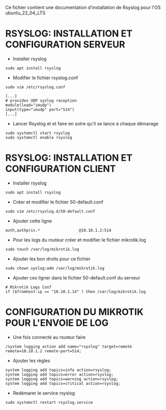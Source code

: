 Ce fichier contient une documentation d'installation de Rsyslog pour l'OS ubuntu_22_04_LTS

# RSYSLOG: INSTALLATION ET CONFIGURATION SERVEUR
- Installer rsyslog
```
sudo apt install rsyslog
```
- Modifier le fichier rsyslog.conf
```
sudo vim /etc/rsyslog.conf
```
```
[...]
# provides UDP syslog reception
module(load="imudp")
input(type="imudp" port="514")
[...]
```
- Lancer Rsyslog et et faire en sotre qu'il se lance à chaque démarage
```
sudo systemctl start rsyslog
sudo systemctl enable rsyslog
```

# RSYSLOG: INSTALLATION ET CONFIGURATION CLIENT
- Installer rsyslog
```
sudo apt install rsyslog
```
- Créer et modifier le fichier 50-default.conf
```
sudo vim /etc/rsyslog.d/50-default.conf
```
- Ajouter cette ligne
```
auth,authpriv.*                 @10.10.1.2:514
```
- Pour les logs du routeur créer et modifier le fichier mikrotik.log
```
sudo touch /var/log/mikrotik.log
```
- Ajouter les bon droits pour ce fichier
```
sudo chown syslog:adm /var/log/mikrotik.log
```
- Ajouter ces ligner dans le fichier 50-default.conf du serveur
```
# Mikrotik Logs Conf
if ($fromhost-ip == "10.10.1.14" ) then /var/log/mikrotik.log
```

# CONFIGURATION DU MIKROTIK POUR L'ENVOIE DE LOG
- Une fois connecté au routeur faire
```
/system logging action add name="rsyslog" target=remote remote=10.10.1.2 remote-port=514;
```
- Ajouter les règles
```
system logging add topics=info action=rsyslog;
system logging add topics=error action=rsyslog;
system logging add topics=warning action=rsyslog;
system logging add topics=critical action=rsyslog;
```
- Redémarer le service rsyslog
```
sudo systemctl restart rsyslog.service
```